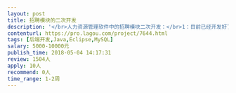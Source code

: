 ```yaml
---                
layout: post       
title: 招聘模块的二次开发           
description: '</br>人力资源管理软件中的招聘模块二次开发：</br>1：目前已经开发好了1.0版本，需要继续升级，有些错误需要调试；</br>2：功能层面请参考有招招聘软件，网址：https://youzhao.io/</br>3：需要熟悉JAVA中的MMS框架，DUBBO,缓存技术等；</br>'     
contenturl: https://pro.lagou.com/project/7644.html      
tags: [后端开发,Java,Eclipse,MySQL]            
salary: 5000-10000元          
publish_time: 2018-05-04 14:17:31         
review: 1504人                   
apply: 10人                   
recommend: 0人                   
time_range: 1-2周              
---                 
```

